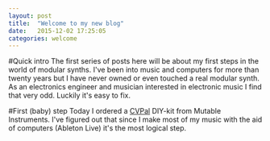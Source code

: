 ```yaml
---
layout: post
title:  "Welcome to my new blog"
date:   2015-12-02 17:25:05
categories: welcome
---
```

#Quick intro
The first series of posts here will be about my first steps in the world of
modular synths. I've been into music and computers for more than twenty years
but I have never owned or even touched a real modular synth. As an electronics
engineer and musician interested in electronic music I find that very odd.
Luckily it's easy to fix.


#First (baby) step
Today I ordered a [CVPal] DIY-kit from Mutable Instruments. I've figured out that since I make most of my music with the aid of computers (Ableton Live) it's the most logical step.


[CVPal]:       http://mutable-instruments.net/modules/cvpal
